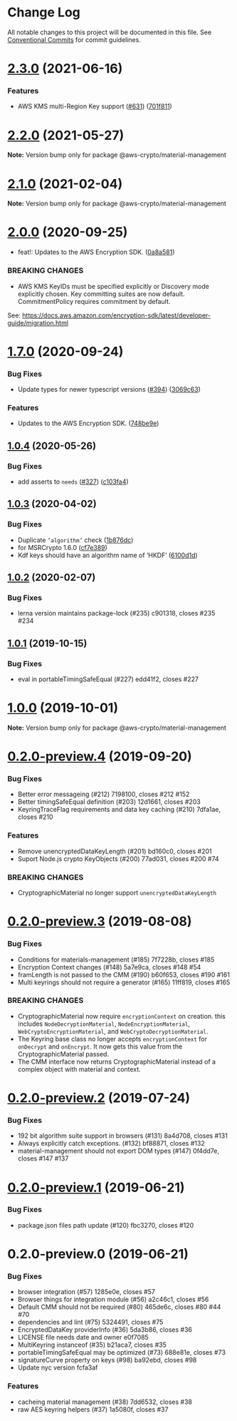 # Change Log

All notable changes to this project will be documented in this file.
See [Conventional Commits](https://conventionalcommits.org) for commit guidelines.

# [2.3.0](https://github.com/aws/aws-encryption-sdk-javascript/compare/v2.2.1...v2.3.0) (2021-06-16)


### Features

* AWS KMS multi-Region Key support ([#631](https://github.com/aws/aws-encryption-sdk-javascript/issues/631)) ([701f811](https://github.com/aws/aws-encryption-sdk-javascript/commit/701f8113a63780f24b52340f63844e425ba0543b))





# [2.2.0](https://github.com/aws/private-aws-encryption-sdk-javascript-staging/compare/@aws-crypto/material-management@2.1.0...@aws-crypto/material-management@2.2.0) (2021-05-27)

**Note:** Version bump only for package @aws-crypto/material-management





# [2.1.0](https://github.com/aws/aws-encryption-sdk-javascript/compare/@aws-crypto/material-management@2.0.0...@aws-crypto/material-management@2.1.0) (2021-02-04)

**Note:** Version bump only for package @aws-crypto/material-management





# [2.0.0](https://github.com/aws/private-aws-encryption-sdk-javascript-staging/compare/@aws-crypto/material-management@1.7.0...@aws-crypto/material-management@2.0.0) (2020-09-25)


* feat!: Updates to the AWS Encryption SDK. ([0a8a581](https://github.com/aws/private-aws-encryption-sdk-javascript-staging/commit/0a8a581ab7c058735310016b819caaec6868c0a7))


### BREAKING CHANGES

* AWS KMS KeyIDs must be specified explicitly or Discovery mode explicitly chosen.
Key committing suites are now default. CommitmentPolicy requires commitment by default.

See: https://docs.aws.amazon.com/encryption-sdk/latest/developer-guide/migration.html





# [1.7.0](https://github.com/aws/private-aws-encryption-sdk-javascript-staging/compare/@aws-crypto/material-management@1.0.4...@aws-crypto/material-management@1.7.0) (2020-09-24)


### Bug Fixes

* Update types for newer typescript versions ([#394](https://github.com/aws/private-aws-encryption-sdk-javascript-staging/issues/394)) ([3069c63](https://github.com/aws/private-aws-encryption-sdk-javascript-staging/commit/3069c631e7b896e7b55b2b0aa1fa12a0a6413abf))


### Features

* Updates to the AWS Encryption SDK. ([748be9e](https://github.com/aws/private-aws-encryption-sdk-javascript-staging/commit/748be9e1799d999a350e9cafbf902d43aeab0aa5))





## [1.0.4](https://github.com/aws/aws-encryption-sdk-javascript/compare/@aws-crypto/material-management@1.0.3...@aws-crypto/material-management@1.0.4) (2020-05-26)


### Bug Fixes

* add asserts to `needs` ([#327](https://github.com/aws/aws-encryption-sdk-javascript/issues/327)) ([c103fa4](https://github.com/aws/aws-encryption-sdk-javascript/commit/c103fa4cf58c89a1a9b57a70744a92e23d923c74))





## [1.0.3](https://github.com/aws/aws-encryption-sdk-javascript/compare/@aws-crypto/material-management@1.0.2...@aws-crypto/material-management@1.0.3) (2020-04-02)


### Bug Fixes

* Duplicate `’algorithm’` check ([1b876dc](https://github.com/aws/aws-encryption-sdk-javascript/commit/1b876dc53fc539306fd8264e166e8f5cee1a1c0b))
* for MSRCrypto 1.6.0 ([cf7e389](https://github.com/aws/aws-encryption-sdk-javascript/commit/cf7e3895aa57b78f89c1c7ec541724f7fe9e6616))
* Kdf keys should have an algorithm name of ‘HKDF’ ([6100d1d](https://github.com/aws/aws-encryption-sdk-javascript/commit/6100d1deeb60a6d4ef80efd12c258b5ebc0cef1d))





## [1.0.2](/compare/@aws-crypto/material-management@1.0.1...@aws-crypto/material-management@1.0.2) (2020-02-07)


### Bug Fixes

* lerna version maintains package-lock (#235) c901318, closes #235 #234





## [1.0.1](/compare/@aws-crypto/material-management@1.0.0...@aws-crypto/material-management@1.0.1) (2019-10-15)


### Bug Fixes

* eval in portableTimingSafeEqual (#227) edd41f2, closes #227





# [1.0.0](/compare/@aws-crypto/material-management@0.2.0-preview.4...@aws-crypto/material-management@1.0.0) (2019-10-01)

**Note:** Version bump only for package @aws-crypto/material-management





# [0.2.0-preview.4](/compare/@aws-crypto/material-management@0.2.0-preview.3...@aws-crypto/material-management@0.2.0-preview.4) (2019-09-20)


### Bug Fixes

* Better error messageing (#212) 7198100, closes #212 #152
* Better timingSafeEqual definition (#203) 12d1661, closes #203
* KeyringTraceFlag requirements and data key caching (#210) 7dfa1ae, closes #210


### Features

* Remove unencryptedDataKeyLength (#201) bd160c0, closes #201
* Suport Node.js crypto KeyObjects (#200) 77ad031, closes #200 #74

### BREAKING CHANGES

* CryptographicMaterial no longer support `unencryptedDataKeyLength`



# [0.2.0-preview.3](/compare/@aws-crypto/material-management@0.2.0-preview.2...@aws-crypto/material-management@0.2.0-preview.3) (2019-08-08)


### Bug Fixes

* Conditions for materials-management (#185) 7f7228b, closes #185
* Encryption Context changes (#148) 5a7e9ca, closes #148 #54
* framLength is not passed to the CMM (#190) b60f653, closes #190 #161
* Multi keyrings should not require a generator (#165) 11ff819, closes #165

### BREAKING CHANGES

* CryptographicMaterial now require `encryptionContext` on creation.
this includes `NodeDecryptionMaterial`, `NodeEncryptionMaterial`,
`WebCryptoEncryptionMaterial`, and `WebCryptoDecryptionMaterial`.
* The Keyring base class no longer accepts `encryptionContext`
for `onDecrypt` and `onEncrypt`.
It now gets this value from the CryptographicMaterial passed.
* The CMM interface now returns CryptographicMaterial
instead of a complex object with material and context.



# [0.2.0-preview.2](/compare/@aws-crypto/material-management@0.2.0-preview.1...@aws-crypto/material-management@0.2.0-preview.2) (2019-07-24)


### Bug Fixes

* 192 bit algorithm suite support in browsers (#131) 8a4d708, closes #131
* Always explicitly catch exceptions. (#132) bf88871, closes #132
* material-management should not export DOM types (#147) 0f4dd7e, closes #147 #137





# [0.2.0-preview.1](/compare/@aws-crypto/material-management@0.2.0-preview.0...@aws-crypto/material-management@0.2.0-preview.1) (2019-06-21)


### Bug Fixes

* package.json files path update (#120) fbc3270, closes #120





# 0.2.0-preview.0 (2019-06-21)


### Bug Fixes

* browser integration (#57) 1285e0e, closes #57
* Browser things for integration module (#56) a2c46c1, closes #56
* Default CMM should not be required (#80) 465de6c, closes #80 #44 #70
* dependencies and lint (#75) 5324491, closes #75
* EncryptedDataKey providerInfo (#36) 5da3b86, closes #36
* LICENSE file needs date and owner e0f7085
* MultiKeyring instanceof (#35) b21aca7, closes #35
* portableTimingSafeEqual may be optimized (#73) 688e81e, closes #73
* signatureCurve property on keys (#98) ba92ebd, closes #98
* Update nyc version fcfa3af


### Features

* cacheing material management (#38) 7dd6532, closes #38
* raw AES keyring helpers (#37) 1a5080f, closes #37
